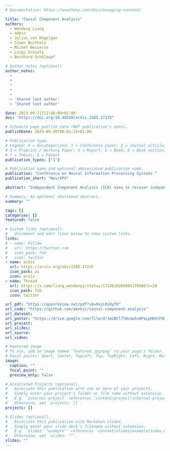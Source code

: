 ```yaml
---
# Documentation: https://wowchemy.com/docs/managing-content/

title: "Causal Component Analysis"
authors: 
  - Wendong Liang
  - admin
  - Julius von Kügelgen
  - Simon Buchholz
  - Michel Besserve
  - Luigi Gresele
  - Bernhard Schölkopf

# Author notes (optional)
author_notes:
  - 
  - 
  - 
  - 
  - 
  - 'Shared last author'
  - 'Shared last author'

date: 2023-09-21T12:00:00+01:00
doi: "https://doi.org/10.48550/arXiv.2305.17225"

# Schedule page publish date (NOT publication's date).
publishDate: 2023-05-30T00:01:22+01:00

# Publication type.
# Legend: 0 = Uncategorized; 1 = Conference paper; 2 = Journal article;
# 3 = Preprint / Working Paper; 4 = Report; 5 = Book; 6 = Book section;
# 7 = Thesis; 8 = Patent
publication_types: ["1"]

# Publication name and optional abbreviated publication name.
publication: "Conference on Neural Information Processing Systems "
publication_short: "NeurIPS"

abstract: "Independent Component Analysis (ICA) aims to recover independent latent variables from observed mixtures thereof. Causal Representation Learning (CRL) aims instead to infer causally related (thus often statistically dependent) latent variables, together with the unknown graph encoding their causal relationships. We introduce an intermediate problem termed Causal Component Analysis (CauCA). CauCA can be viewed as a generalization of ICA, modelling the causal dependence among the latent components, and as a special case of CRL. In contrast to CRL, it presupposes knowledge of the causal graph, focusing solely on learning the unmixing function and the causal mechanisms. Any impossibility results regarding the recovery of the ground truth in CauCA also apply for CRL, while possibility results may serve as a stepping stone for extensions to CRL. We characterize CauCA identifiability from multiple datasets generated through different types of interventions on the latent causal variables. As a corollary, this interventional perspective also leads to new identifiability results for nonlinear ICA - a special case of CauCA with an empty graph - requiring strictly fewer datasets than previous results. We introduce a likelihood-based approach using normalizing flows to estimate both the unmixing function and the causal mechanisms, and demonstrate its effectiveness through extensive synthetic experiments in the CauCA and ICA setting."

# Summary. An optional shortened abstract.
summary: ""

tags: []
categories: []
featured: false

# Custom links (optional).
#   Uncomment and edit lines below to show custom links.
links:
# - name: Follow
#   url: https://twitter.com
#   icon_pack: fab
#   icon: twitter
- name: arXiv
  url: https://arxiv.org/abs/2305.17225
  icon_pack: ai
  icon: arxiv
- name: Thread
  url: https://x.com/liang_wendong1/status/1723810209884176566?s=20
  icon_pack: fab
  icon: twitter

url_pdf: "https://openreview.net/pdf?id=HszLRiHyfO"
url_code: "https://github.com/akekic/causal-component-analysis"
url_dataset:
url_poster: "https://drive.google.com/file/d/1m2Btl7lWcGw5nBPaLpHKOSF0XQZJT_D9/view?usp=drive_link"
url_project:
url_slides:
url_source:
url_video:

# Featured image
# To use, add an image named `featured.jpg/png` to your page's folder. 
# Focal points: Smart, Center, TopLeft, Top, TopRight, Left, Right, BottomLeft, Bottom, BottomRight.
image:
  caption: ""
  focal_point: ""
  preview_only: false

# Associated Projects (optional).
#   Associate this publication with one or more of your projects.
#   Simply enter your project's folder or file name without extension.
#   E.g. `internal-project` references `content/project/internal-project/index.md`.
#   Otherwise, set `projects: []`.
projects: []

# Slides (optional).
#   Associate this publication with Markdown slides.
#   Simply enter your slide deck's filename without extension.
#   E.g. `slides: "example"` references `content/slides/example/index.md`.
#   Otherwise, set `slides: ""`.
slides: ""
---
```

